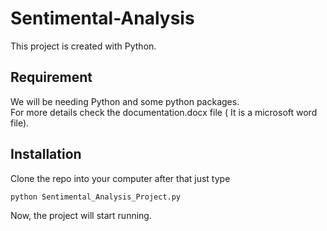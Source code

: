 # Sentimental-Analysis
This project is created with Python.

## Requirement
 We will be needing Python and some python packages.  
 For more details check the documentation.docx file ( It is a microsoft word file).

## Installation
Clone the repo into your computer after that just type  
```
python Sentimental_Analysis_Project.py
```
Now, the project will start running. 
